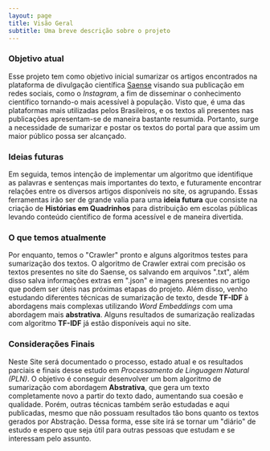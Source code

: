 ```yaml
---
layout: page
title: Visão Geral
subtitle: Uma breve descrição sobre o projeto
---
```


### **Objetivo atual**
Esse projeto tem como objetivo inicial sumarizar os artigos encontrados na plataforma de divulgação científica [Saense](https://saense.com.br/) visando sua publicação em redes sociais, como o *Instagram*, a fim de disseminar o conhecimento científico tornando-o mais acessível à população. Visto que, é uma das plataformas mais utilizadas pelos Brasileiros, e os textos ali presentes nas publicações apresentam-se de maneira bastante resumida. Portanto, surge a necessidade de sumarizar e postar os textos do portal para que assim um maior público possa ser alcançado.

### **Ideias futuras**
Em seguida, temos intenção de implementar um algoritmo que identifique as palavras e sentenças mais importantes do texto, e futuramente encontrar relações entre os diversos artigos disponíveis no site, os agrupando.
Essas ferramentas irão ser de grande valia para uma **ideia futura** que consiste na criação de **Histórias em Quadrinhos** para distribuição em escolas públicas levando conteúdo científico de forma acessível e de maneira divertida.

### **O que temos atualmente**
Por enquanto, temos o "Crawler" pronto e alguns algoritmos testes para sumarização dos textos. O algoritmo de Crawler extrai com precisão os textos presentes no site do Saense, os salvando em arquivos ".txt", além disso salva informações extras em ".json" e imagens presentes no artigo que podem ser úteis nas próximas etapas do projeto.
Além disso, venho estudando diferentes técnicas de sumarização de texto, desde **TF-IDF** à abordagens mais complexas utilizando *Word Embeddings* com uma abordagem mais **abstrativa**. Alguns resultados de sumarização realizadas com algoritmo **TF-IDF** já estão disponíveis aqui no site.

### **Considerações Finais**
Neste Site será documentado o processo, estado atual e os resultados parciais e finais desse estudo em *Processamento de Linguagem Natural (PLN)*. O objetivo é conseguir desenvolver um bom algoritmo de sumarização com abordagem **Abstrativa**, que gera um texto completamente novo a partir do texto dado, aumentando sua coesão e qualidade. Porém, outras técnicas também serão estudadas e aqui publicadas, mesmo que não possuam resultados tão bons quanto os textos gerados por Abstração. Dessa forma, esse site irá se tornar um "diário" de estudo e espero que seja útil para outras pessoas que estudam e se interessam pelo assunto. 

